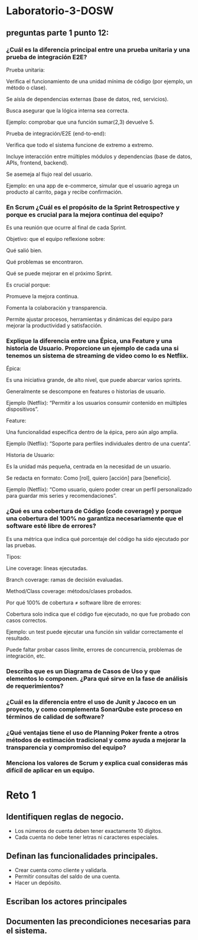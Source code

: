 # Laboratorio-3-DOSW

## preguntas parte 1 punto 12:



### ¿Cuál es la diferencia principal entre una prueba unitaria y una prueba de integración E2E?

Prueba unitaria:

Verifica el funcionamiento de una unidad mínima de código (por ejemplo, un método o clase).

Se aísla de dependencias externas (base de datos, red, servicios).

Busca asegurar que la lógica interna sea correcta.

Ejemplo: comprobar que una función sumar(2,3) devuelve 5.

Prueba de integración/E2E (end-to-end):

Verifica que todo el sistema funcione de extremo a extremo.

Incluye interacción entre múltiples módulos y dependencias (base de datos, APIs, frontend, backend).

Se asemeja al flujo real del usuario.

Ejemplo: en una app de e-commerce, simular que el usuario agrega un producto al carrito, paga y recibe confirmación.

### En Scrum ¿Cuál es el propósito de la Sprint Retrospective y porque es crucial para la mejora continua del equipo?
Es una reunión que ocurre al final de cada Sprint.

Objetivo: que el equipo reflexione sobre:

Qué salió bien.

Qué problemas se encontraron.

Qué se puede mejorar en el próximo Sprint.

Es crucial porque:

Promueve la mejora continua.

Fomenta la colaboración y transparencia.

Permite ajustar procesos, herramientas y dinámicas del equipo para mejorar la productividad y satisfacción.

### Explique la diferencia entre una Épica, una Feature y una historia de Usuario. Proporcione un ejemplo de cada una si tenemos un sistema de streaming de video como lo es Netflix.

Épica:

Es una iniciativa grande, de alto nivel, que puede abarcar varios sprints.

Generalmente se descompone en features o historias de usuario.

Ejemplo (Netflix): “Permitir a los usuarios consumir contenido en múltiples dispositivos”.

Feature:

Una funcionalidad específica dentro de la épica, pero aún algo amplia.

Ejemplo (Netflix): “Soporte para perfiles individuales dentro de una cuenta”.

Historia de Usuario:

Es la unidad más pequeña, centrada en la necesidad de un usuario.

Se redacta en formato: Como [rol], quiero [acción] para [beneficio].

Ejemplo (Netflix): “Como usuario, quiero poder crear un perfil personalizado para guardar mis series y recomendaciones”.

### ¿Qué es una cobertura de Código (code coverage) y porque una cobertura del 100% no garantiza necesariamente que el software esté libre de errores? 

Es una métrica que indica qué porcentaje del código ha sido ejecutado por las pruebas.

Tipos:

Line coverage: líneas ejecutadas.

Branch coverage: ramas de decisión evaluadas.

Method/Class coverage: métodos/clases probados.

Por qué 100% de cobertura ≠ software libre de errores:

Cobertura solo indica que el código fue ejecutado, no que fue probado con casos correctos.

Ejemplo: un test puede ejecutar una función sin validar correctamente el resultado.

Puede faltar probar casos límite, errores de concurrencia, problemas de integración, etc.

### Describa que es un Diagrama de Casos de Uso y que elementos lo componen. ¿Para qué sirve en la fase de análisis de requerimientos? 

### ¿Cuál es la diferencia entre el uso de Junit y Jacoco en un proyecto, y como complementa SonarQube este proceso en términos de calidad de software?
### ¿Qué ventajas tiene el uso de Planning Poker frente a otros métodos de estimación tradicional y como ayuda a mejorar la transparencia y compromiso del equipo?
### Menciona los valores de Scrum y explica cual consideras más difícil de aplicar en un equipo. 



# Reto 1
## Identifiquen reglas de negocio.
- Los números de cuenta deben tener exactamente 10 dígitos.
- Cada cuenta no debe tener letras ni caracteres especiales.
## Definan las funcionalidades principales.
- Crear cuenta como cliente y validarla.
- Permitir consultas del saldo de una cuenta.
- Hacer un depósito.
## Escriban los actores principales
## Documenten las precondiciones necesarias para el sistema. 
